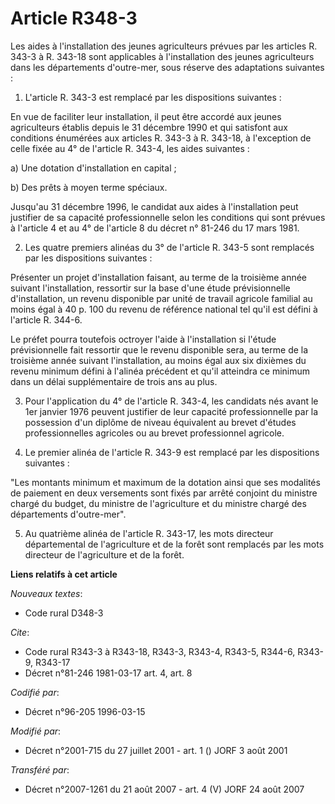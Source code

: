 # Article R348-3

Les aides à l'installation des jeunes agriculteurs prévues par les articles R. 343-3 à R. 343-18 sont applicables à
l'installation des jeunes agriculteurs dans les départements d'outre-mer, sous réserve des adaptations suivantes :

1. L'article R. 343-3 est remplacé par les dispositions suivantes :

En vue de faciliter leur installation, il peut être accordé aux jeunes agriculteurs établis depuis le 31 décembre 1990 et qui
satisfont aux conditions énumérées aux articles R. 343-3 à R. 343-18, à l'exception de celle fixée au 4° de l'article R.
343-4, les aides suivantes :

a) Une dotation d'installation en capital ;

b) Des prêts à moyen terme spéciaux.

Jusqu'au 31 décembre 1996, le candidat aux aides à l'installation peut justifier de sa capacité professionnelle selon les
conditions qui sont prévues à l'article 4 et au 4° de l'article 8 du décret n° 81-246 du 17 mars 1981.

2. Les quatre premiers alinéas du 3° de l'article R. 343-5 sont remplacés par les dispositions suivantes :

Présenter un projet d'installation faisant, au terme de la troisième année suivant l'installation, ressortir sur la base
d'une étude prévisionnelle d'installation, un revenu disponible par unité de travail agricole familial au moins égal à 40 p.
100 du revenu de référence national tel qu'il est défini à l'article R. 344-6.

Le préfet pourra toutefois octroyer l'aide à l'installation si l'étude prévisionnelle fait ressortir que le revenu disponible
sera, au terme de la troisième année suivant l'installation, au moins égal aux six dixièmes du revenu minimum défini à
l'alinéa précédent et qu'il atteindra ce minimum dans un délai supplémentaire de trois ans au plus.

3. Pour l'application du 4° de l'article R. 343-4, les candidats nés avant le 1er janvier 1976 peuvent justifier de leur
capacité professionnelle par la possession d'un diplôme de niveau équivalent au brevet d'études professionnelles agricoles ou
au brevet professionnel agricole.

4. Le premier alinéa de l'article R. 343-9 est remplacé par les dispositions suivantes :

"Les montants minimum et maximum de la dotation ainsi que ses modalités de paiement en deux versements sont fixés par arrêté
conjoint du ministre chargé du budget, du ministre de l'agriculture et du ministre chargé des départements d'outre-mer".

5. Au quatrième alinéa de l'article R. 343-17, les mots directeur départemental de l'agriculture et de la forêt sont
remplacés par les mots directeur de l'agriculture et de la forêt.

**Liens relatifs à cet article**

_Nouveaux textes_:

  - Code rural D348-3

_Cite_:

  - Code rural R343-3 à R343-18, R343-3, R343-4, R343-5, R344-6, R343-9, R343-17
  - Décret n°81-246 1981-03-17 art. 4, art. 8

_Codifié par_:

  - Décret n°96-205 1996-03-15

_Modifié par_:

  - Décret n°2001-715 du 27 juillet 2001 - art. 1 () JORF 3 août 2001

_Transféré par_:

  - Décret n°2007-1261 du 21 août 2007 - art. 4 (V) JORF 24 août 2007
